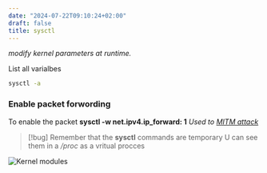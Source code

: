 ```yaml
---
date: "2024-07-22T09:10:24+02:00"
draft: false
title: sysctl
---
```


*modify kernel parameters at runtime.*

List all varialbes

``` bash
sysctl -a
```

### Enable packet forwording

To enable the packet **sysctl -w net.ipv4.ip_forward: 1** *Used to [MITM
attack](/Notes/posts/for_later/MITM_attack)*

> \[!bug\] Remember that the **sysctl** commands are temporary U can see
> them in a */proc* as a vritual procces

![Kernel modules](/Notes/posts/Linux/Kernel/Kernel_modules)
